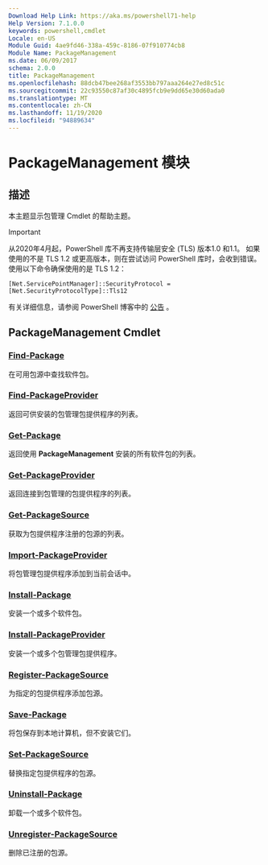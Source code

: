 ```yaml
---
Download Help Link: https://aka.ms/powershell71-help
Help Version: 7.1.0.0
keywords: powershell,cmdlet
Locale: en-US
Module Guid: 4ae9fd46-338a-459c-8186-07f910774cb8
Module Name: PackageManagement
ms.date: 06/09/2017
schema: 2.0.0
title: PackageManagement
ms.openlocfilehash: 88dcb47bee268af3553bb797aaa264e27ed8c51c
ms.sourcegitcommit: 22c93550c87af30c4895fcb9e9dd65e30d60ada0
ms.translationtype: MT
ms.contentlocale: zh-CN
ms.lasthandoff: 11/19/2020
ms.locfileid: "94889634"
---
```

# PackageManagement 模块

## 描述

本主题显示包管理 Cmdlet 的帮助主题。

> [!IMPORTANT]
> 从2020年4月起，PowerShell 库不再支持传输层安全 (TLS) 版本1.0 和1.1。 如果使用的不是 TLS 1.2 或更高版本，则在尝试访问 PowerShell 库时，会收到错误。 使用以下命令确保使用的是 TLS 1.2：
>
> `[Net.ServicePointManager]::SecurityProtocol = [Net.SecurityProtocolType]::Tls12`
>
> 有关详细信息，请参阅 PowerShell 博客中的 [公告](https://devblogs.microsoft.com/powershell/powershell-gallery-tls-support/) 。

## PackageManagement Cmdlet

### [Find-Package](Find-Package.md)
在可用包源中查找软件包。

### [Find-PackageProvider](Find-PackageProvider.md)
返回可供安装的包管理包提供程序的列表。

### [Get-Package](Get-Package.md)
返回使用 **PackageManagement** 安装的所有软件包的列表。

### [Get-PackageProvider](Get-PackageProvider.md)
返回连接到包管理的包提供程序的列表。

### [Get-PackageSource](Get-PackageSource.md)
获取为包提供程序注册的包源的列表。

### [Import-PackageProvider](Import-PackageProvider.md)
将包管理包提供程序添加到当前会话中。

### [Install-Package](Install-Package.md)
安装一个或多个软件包。

### [Install-PackageProvider](Install-PackageProvider.md)
安装一个或多个包管理包提供程序。

### [Register-PackageSource](Register-PackageSource.md)
为指定的包提供程序添加包源。

### [Save-Package](Save-Package.md)
将包保存到本地计算机，但不安装它们。

### [Set-PackageSource](Set-PackageSource.md)
替换指定包提供程序的包源。

### [Uninstall-Package](Uninstall-Package.md)
卸载一个或多个软件包。

### [Unregister-PackageSource](Unregister-PackageSource.md)
删除已注册的包源。

